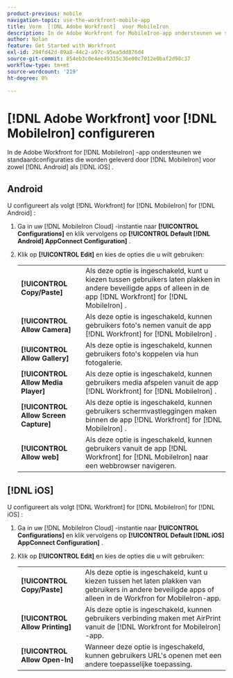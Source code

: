 ```yaml
---
product-previous: mobile
navigation-topic: use-the-workfront-mobile-app
title: Vorm  [!DNL Adobe Workfront]  voor MobileIron
description: In de Adobe Workfront for MobileIron-app ondersteunen we standaardconfiguraties van MobileIron voor zowel Android als iOS.
author: Nolan
feature: Get Started with Workfront
exl-id: 294fd42d-89a8-44c2-a97c-95ea5dd876d4
source-git-commit: 854eb3c0e4ee49315c36e00c7012e0baf2d98c37
workflow-type: tm+mt
source-wordcount: '219'
ht-degree: 0%

---
```


# [!DNL Adobe Workfront] voor [!DNL MobileIron] configureren

In de Adobe Workfront for [!DNL MobileIron] -app ondersteunen we standaardconfiguraties die worden geleverd door [!DNL MobileIron] voor zowel [!DNL Android] als [!DNL iOS] .

## Android

U configureert als volgt [!DNL Workfront] for [!DNL MobileIron] for [!DNL Android] :

1. Ga in uw [!DNL MobileIron Cloud] -instantie naar **[!UICONTROL Configurations]** en klik vervolgens op **[!UICONTROL Default [!DNL Android] AppConnect Configuration]** .

1. Klik op **[!UICONTROL Edit]** en kies de opties die u wilt gebruiken:

   <table style="table-layout:auto">
    <tr>
        <td><strong>[!UICONTROL Copy/Paste]</strong></td>
        <td>Als deze optie is ingeschakeld, kunt u kiezen tussen gebruikers laten plakken in andere beveiligde apps of alleen in de app [!DNL Workfront] for [!DNL MobileIron] .</td>
    </tr>
    <tr>
        <td><strong>[!UICONTROL Allow Camera]</strong></td>
        <td>Als deze optie is ingeschakeld, kunnen gebruikers foto's nemen vanuit de app [!DNL Workfront] for [!DNL MobileIron] .</td>
    </tr>
    <tr>
        <td><strong>[!UICONTROL Allow Gallery]</strong></td>
        <td>Als deze optie is ingeschakeld, kunnen gebruikers foto's koppelen via hun fotogalerie.</td>
    </tr>
    <tr>
        <td><strong>[!UICONTROL Allow Media Player]</strong></td>
        <td>Als deze optie is ingeschakeld, kunnen gebruikers media afspelen vanuit de app [!DNL Workfront] for [!DNL MobileIron] .</td>
    </tr>
    <tr>
        <td><strong>[!UICONTROL Allow Screen Capture]</strong></td>
        <td>Als deze optie is ingeschakeld, kunnen gebruikers schermvastleggingen maken binnen de app [!DNL Workfront] for [!DNL MobileIron] .</td>
    </tr>
    <tr>
        <td><strong>[!UICONTROL Allow web]</strong></td>
        <td>Als deze optie is ingeschakeld, kunnen gebruikers vanuit de app [!DNL Workfront] for [!DNL MobileIron] naar een webbrowser navigeren.</td>
    </tr>
   </table>

## [!DNL iOS]

U configureert als volgt [!DNL Workfront] for [!DNL MobileIron] for [!DNL iOS] :

1. Ga in uw [!DNL MobileIron Cloud] -instantie naar **[!UICONTROL Configurations]** en klik vervolgens op **[!UICONTROL Default [!DNL iOS] AppConnect Configuration]** .

1. Klik op **[!UICONTROL Edit]** en kies de opties die u wilt gebruiken:

   <table style="table-layout:auto">
    <tr>
        <td><strong>[!UICONTROL Copy/Paste]</strong></td>
        <td>Als deze optie is ingeschakeld, kunt u kiezen tussen het laten plakken van gebruikers in andere beveiligde apps of alleen in de Workfron for MobileIron-app.</td>
    </tr>
    <tr>
        <td><strong>[!UICONTROL Allow Printing]</strong></td>
        <td>Als deze optie is ingeschakeld, kunnen gebruikers verbinding maken met AirPrint vanuit de [!DNL Workfront for MobileIron] -app.</td>
    </tr>
    <tr>
        <td><strong>[!UICONTROL Allow Open-In]</strong></td>
        <td>Wanneer deze optie is ingeschakeld, kunnen gebruikers URL's openen met een andere toepasselijke toepassing.</td>
    </tr>
   </table>
